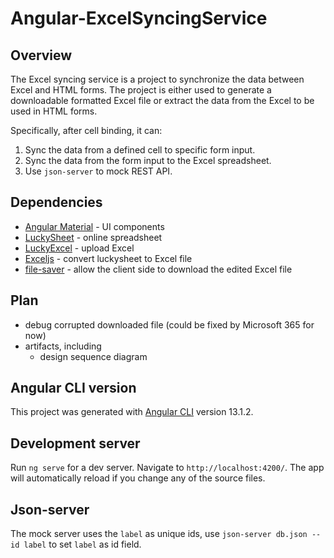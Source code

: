 # Angular-ExcelSyncingService

## Overview

The Excel syncing service is a project to synchronize the data between Excel and HTML forms. The project is either used to generate a downloadable formatted Excel file or extract the data from the Excel to be used in HTML forms.

Specifically, after cell binding, it can: 

1. Sync the data from a defined cell to specific form input.
2. Sync the data from the form input to the Excel spreadsheet.
3. Use `json-server` to mock REST API.

## Dependencies
- [Angular Material](https://material.angular.io/) - UI components
- [LuckySheet](https://mengshukeji.github.io/LuckysheetDocs/) - online spreadsheet
- [LuckyExcel](https://www.npmjs.com/package/luckyexcel) - upload Excel
- [Exceljs](https://www.npmjs.com/package/exceljs?source=post_page-----b670f32d5c2a----------------------) - convert luckysheet to Excel file
- [file-saver](https://www.npmjs.com/package/file-saver) - allow the client side to download the edited Excel file

## Plan
- debug corrupted downloaded file (could be fixed by Microsoft 365 for now)
- artifacts, including
    - design sequence diagram


## Angular CLI version

This project was generated with [Angular CLI](https://github.com/angular/angular-cli) version 13.1.2.

## Development server

Run `ng serve` for a dev server. Navigate to `http://localhost:4200/`. The app will automatically reload if you change any of the source files.

## Json-server

The mock server uses the `label` as unique ids, use `json-server db.json --id label` to set `label` as id field.